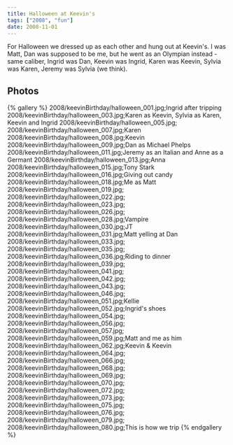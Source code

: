 ```yaml
---
title: Halloween at Keevin's
tags: ["2008", "fun"]
date: 2008-11-01
---
```

For Halloween we dressed up as each other and hung out at Keevin's.  I was Matt, Dan was supposed to be me, but he went as an Olympian instead - same caliber, Ingrid was Dan, Keevin was Ingrid, Karen was Keevin, Sylvia was Karen, Jeremy was Sylvia (we think).

## Photos 

{% gallery %} 
2008/keevinBirthday/halloween_001.jpg;Ingrid after tripping
2008/keevinBirthday/halloween_003.jpg;Karen as Keevin, Sylvia as Karen, Keevin and Ingrid
2008/keevinBirthday/halloween_005.jpg;
2008/keevinBirthday/halloween_007.jpg;Karen
2008/keevinBirthday/halloween_008.jpg;Keevin
2008/keevinBirthday/halloween_009.jpg;Dan as Michael Phelps
2008/keevinBirthday/halloween_011.jpg;Jeremy as an Italian and Anne as a Germant
2008/keevinBirthday/halloween_013.jpg;Anna
2008/keevinBirthday/halloween_015.jpg;Tony Stark
2008/keevinBirthday/halloween_016.jpg;Giving out candy
2008/keevinBirthday/halloween_018.jpg;Me as Matt
2008/keevinBirthday/halloween_019.jpg;
2008/keevinBirthday/halloween_022.jpg;
2008/keevinBirthday/halloween_023.jpg;
2008/keevinBirthday/halloween_026.jpg;
2008/keevinBirthday/halloween_028.jpg;Vampire
2008/keevinBirthday/halloween_030.jpg;JT
2008/keevinBirthday/halloween_031.jpg;Matt yelling at Dan
2008/keevinBirthday/halloween_033.jpg;
2008/keevinBirthday/halloween_035.jpg;
2008/keevinBirthday/halloween_036.jpg;Riding to dinner
2008/keevinBirthday/halloween_039.jpg;
2008/keevinBirthday/halloween_041.jpg;
2008/keevinBirthday/halloween_042.jpg;
2008/keevinBirthday/halloween_043.jpg;
2008/keevinBirthday/halloween_046.jpg;
2008/keevinBirthday/halloween_051.jpg;Kellie
2008/keevinBirthday/halloween_052.jpg;Ingrid's shoes
2008/keevinBirthday/halloween_054.jpg;
2008/keevinBirthday/halloween_056.jpg;
2008/keevinBirthday/halloween_057.jpg;
2008/keevinBirthday/halloween_059.jpg;Matt and me as him
2008/keevinBirthday/halloween_062.jpg;Keevin & Keevin
2008/keevinBirthday/halloween_064.jpg;
2008/keevinBirthday/halloween_066.jpg;
2008/keevinBirthday/halloween_068.jpg;
2008/keevinBirthday/halloween_069.jpg;
2008/keevinBirthday/halloween_070.jpg;
2008/keevinBirthday/halloween_072.jpg;
2008/keevinBirthday/halloween_073.jpg;
2008/keevinBirthday/halloween_075.jpg;
2008/keevinBirthday/halloween_076.jpg;
2008/keevinBirthday/halloween_079.jpg;
2008/keevinBirthday/halloween_080.jpg;This is how we trip
{% endgallery %}
